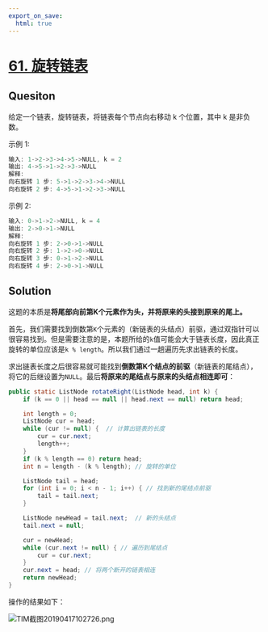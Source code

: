 ```yaml
---
export_on_save:
  html: true
---
```


# [61. 旋转链表](https://leetcode-cn.com/problems/rotate-list/)

## Quesiton

给定一个链表，旋转链表，将链表每个节点向右移动 k 个位置，其中 k 是非负数。

示例 1:

```java
输入: 1->2->3->4->5->NULL, k = 2
输出: 4->5->1->2->3->NULL
解释:
向右旋转 1 步: 5->1->2->3->4->NULL
向右旋转 2 步: 4->5->1->2->3->NULL
```

示例 2:

```java
输入: 0->1->2->NULL, k = 4
输出: 2->0->1->NULL
解释:
向右旋转 1 步: 2->0->1->NULL
向右旋转 2 步: 1->2->0->NULL
向右旋转 3 步: 0->1->2->NULL
向右旋转 4 步: 2->0->1->NULL
```

## Solution

这题的本质是**将尾部向前第K个元素作为头，并将原来的头接到原来的尾上。**

首先，我们需要找到倒数第`K`个元素的（新链表的头结点）前驱，通过双指针可以很容易找到。但是需要注意的是，本题所给的`k`值可能会大于链表长度，因此真正旋转的单位应该是`k % length`。所以我们通过一趟遍历先求出链表的长度。

求出链表长度之后很容易就可能找到**倒数第K个结点的前驱**（新链表的尾结点），将它的后继设置为`NULL`。最后**将原来的尾结点与原来的头结点相连即可**：

```java
public static ListNode rotateRight(ListNode head, int k) {
    if (k == 0 || head == null || head.next == null) return head;

    int length = 0;
    ListNode cur = head;
    while (cur != null) {  // 计算出链表的长度
        cur = cur.next;
        length++;
    }
    if (k % length == 0) return head;
    int n = length - (k % length); // 旋转的单位

    ListNode tail = head;
    for (int i = 0; i < n - 1; i++) { // 找到新的尾结点前驱
        tail = tail.next;
    }

    ListNode newHead = tail.next;  // 新的头结点
    tail.next = null;

    cur = newHead;
    while (cur.next != null) { // 遍历到尾结点
        cur = cur.next;
    }
    cur.next = head; // 将两个断开的链表相连
    return newHead;
}
```

操作的结果如下：

![TIM截图20190417102726.png](https://i.loli.net/2019/04/17/5cb68f167d609.png)